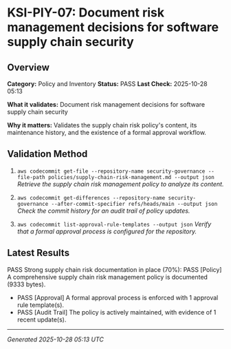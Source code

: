 # KSI-PIY-07: Document risk management decisions for software supply chain security

## Overview

**Category:** Policy and Inventory
**Status:** PASS
**Last Check:** 2025-10-28 05:13

**What it validates:** Document risk management decisions for software supply chain security

**Why it matters:** Validates the supply chain risk policy's content, its maintenance history, and the existence of a formal approval workflow.

## Validation Method

1. `aws codecommit get-file --repository-name security-governance --file-path policies/supply-chain-risk-management.md --output json`
   *Retrieve the supply chain risk management policy to analyze its content.*

2. `aws codecommit get-differences --repository-name security-governance --after-commit-specifier refs/heads/main --output json`
   *Check the commit history for an audit trail of policy updates.*

3. `aws codecommit list-approval-rule-templates --output json`
   *Verify that a formal approval process is configured for the repository.*

## Latest Results

PASS Strong supply chain risk documentation in place (70%): PASS [Policy] A comprehensive supply chain risk management policy is documented (9333 bytes).
- PASS [Approval] A formal approval process is enforced with 1 approval rule template(s).
- PASS [Audit Trail] The policy is actively maintained, with evidence of 1 recent update(s).

---
*Generated 2025-10-28 05:13 UTC*